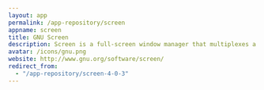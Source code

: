 ```yaml
---
layout: app
permalink: /app-repository/screen
appname: screen
title: GNU Screen
description: Screen is a full-screen window manager that multiplexes a physical terminal between several processes.
avatar: /icons/gnu.png
website: http://www.gnu.org/software/screen/
redirect_from:
  - "/app-repository/screen-4-0-3"
---
```


